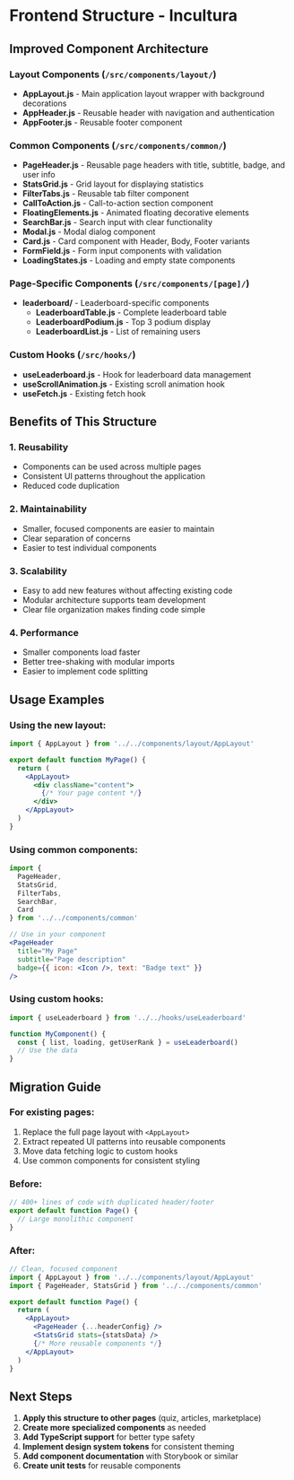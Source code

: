 # Frontend Structure - Incultura

## Improved Component Architecture

### Layout Components (`/src/components/layout/`)
- **AppLayout.js** - Main application layout wrapper with background decorations
- **AppHeader.js** - Reusable header with navigation and authentication
- **AppFooter.js** - Reusable footer component

### Common Components (`/src/components/common/`)
- **PageHeader.js** - Reusable page headers with title, subtitle, badge, and user info
- **StatsGrid.js** - Grid layout for displaying statistics
- **FilterTabs.js** - Reusable tab filter component
- **CallToAction.js** - Call-to-action section component
- **FloatingElements.js** - Animated floating decorative elements
- **SearchBar.js** - Search input with clear functionality
- **Modal.js** - Modal dialog component
- **Card.js** - Card component with Header, Body, Footer variants
- **FormField.js** - Form input components with validation
- **LoadingStates.js** - Loading and empty state components

### Page-Specific Components (`/src/components/[page]/`)
- **leaderboard/** - Leaderboard-specific components
  - **LeaderboardTable.js** - Complete leaderboard table
  - **LeaderboardPodium.js** - Top 3 podium display
  - **LeaderboardList.js** - List of remaining users

### Custom Hooks (`/src/hooks/`)
- **useLeaderboard.js** - Hook for leaderboard data management
- **useScrollAnimation.js** - Existing scroll animation hook
- **useFetch.js** - Existing fetch hook

## Benefits of This Structure

### 1. **Reusability**
- Components can be used across multiple pages
- Consistent UI patterns throughout the application
- Reduced code duplication

### 2. **Maintainability**
- Smaller, focused components are easier to maintain
- Clear separation of concerns
- Easier to test individual components

### 3. **Scalability**
- Easy to add new features without affecting existing code
- Modular architecture supports team development
- Clear file organization makes finding code simple

### 4. **Performance**
- Smaller components load faster
- Better tree-shaking with modular imports
- Easier to implement code splitting

## Usage Examples

### Using the new layout:
```jsx
import { AppLayout } from '../../components/layout/AppLayout'

export default function MyPage() {
  return (
    <AppLayout>
      <div className="content">
        {/* Your page content */}
      </div>
    </AppLayout>
  )
}
```

### Using common components:
```jsx
import { 
  PageHeader, 
  StatsGrid, 
  FilterTabs,
  SearchBar,
  Card 
} from '../../components/common'

// Use in your component
<PageHeader 
  title="My Page" 
  subtitle="Page description"
  badge={{ icon: <Icon />, text: "Badge text" }}
/>
```

### Using custom hooks:
```jsx
import { useLeaderboard } from '../../hooks/useLeaderboard'

function MyComponent() {
  const { list, loading, getUserRank } = useLeaderboard()
  // Use the data
}
```

## Migration Guide

### For existing pages:
1. Replace the full page layout with `<AppLayout>`
2. Extract repeated UI patterns into reusable components
3. Move data fetching logic to custom hooks
4. Use common components for consistent styling

### Before:
```jsx
// 400+ lines of code with duplicated header/footer
export default function Page() {
  // Large monolithic component
}
```

### After:
```jsx
// Clean, focused component
import { AppLayout } from '../../components/layout/AppLayout'
import { PageHeader, StatsGrid } from '../../components/common'

export default function Page() {
  return (
    <AppLayout>
      <PageHeader {...headerConfig} />
      <StatsGrid stats={statsData} />
      {/* More reusable components */}
    </AppLayout>
  )
}
```

## Next Steps

1. **Apply this structure to other pages** (quiz, articles, marketplace)
2. **Create more specialized components** as needed
3. **Add TypeScript support** for better type safety
4. **Implement design system tokens** for consistent theming
5. **Add component documentation** with Storybook or similar
6. **Create unit tests** for reusable components
